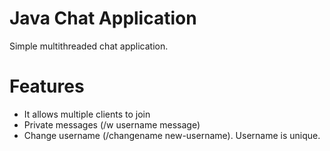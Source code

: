 # Java Chat Application
Simple multithreaded chat application.

# Features
- It allows multiple clients to join
- Private messages (/w username message)
- Change username (/changename new-username). Username is unique.

